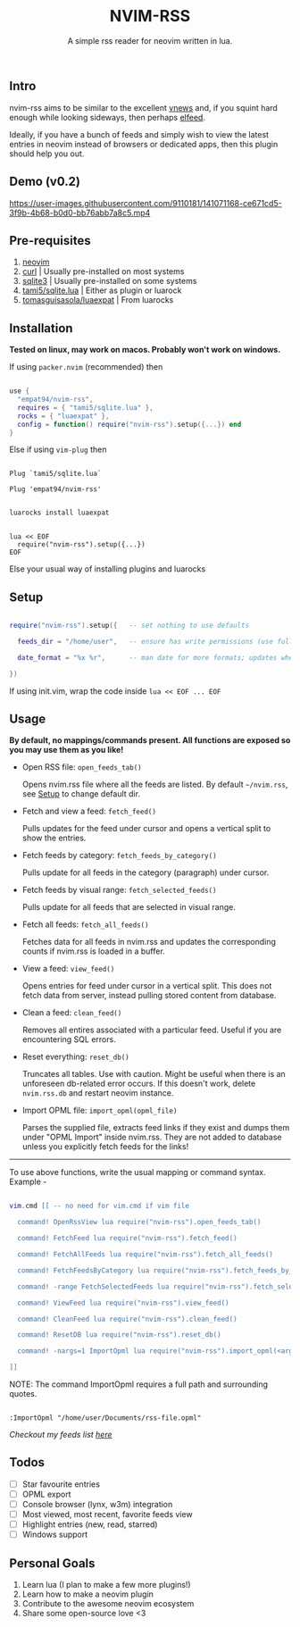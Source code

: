 <br />
<h1 align="center">NVIM-RSS</h1>
<p align="center">A simple rss reader for neovim written in lua.</p>
<br />

## Intro

nvim-rss aims to be similar to the excellent [vnews](https://github.com/danchoi/vnews) and, if you squint hard enough while looking sideways, then perhaps [elfeed](https://github.com/skeeto/elfeed).

Ideally, if you have a bunch of feeds and simply wish to view the latest entries in neovim instead of browsers or dedicated apps, then this plugin should help you out.

## Demo (v0.2)

https://user-images.githubusercontent.com/9110181/141071168-ce671cd5-3f9b-4b68-b0d0-bb76abb7a8c5.mp4

## Pre-requisites

1. [neovim](https://neovim.io/)
2. [curl](https://curl.se/) | Usually pre-installed on most systems
3. [sqlite3](https://sqlite.org/index.html) | Usually pre-installed on some systems
4. [tami5/sqlite.lua](https://github.com/tami5/sqlite.lua) | Either as plugin or luarock
5. [tomasguisasola/luaexpat](https://lunarmodules.github.io/luaexpat/) | From luarocks

## Installation

**Tested on linux, may work on macos. Probably won't work on windows.**

If using `packer.nvim` (recommended) then

```lua

use {
  "empat94/nvim-rss",
  requires = { "tami5/sqlite.lua" },
  rocks = { "luaexpat" },
  config = function() require("nvim-rss").setup({...}) end
}

```

Else if using `vim-plug` then

```vim

Plug `tami5/sqlite.lua`

Plug 'empat94/nvim-rss'

```

```sh

luarocks install luaexpat

```

```vim

lua << EOF
  require("nvim-rss").setup({...})
EOF

```

Else your usual way of installing plugins and luarocks

## Setup

```lua

require("nvim-rss").setup({   -- set nothing to use defaults

  feeds_dir = "/home/user",   -- ensure has write permissions (use full path to dir)

  date_format = "%x %r",      -- man date for more formats; updates when feed is refreshed

})

```

If using init.vim, wrap the code inside `lua << EOF ... EOF`

## Usage

**By default, no mappings/commands present. All functions are exposed so you may use them as you like!**

- Open RSS file: `open_feeds_tab()`

  Opens nvim.rss file where all the feeds are listed. By default `~/nvim.rss`, see [Setup](#Setup) to change default dir.

- Fetch and view a feed: `fetch_feed()`

  Pulls updates for the feed under cursor and opens a vertical split to show the entries.

- Fetch feeds by category: `fetch_feeds_by_category()`

  Pulls update for all feeds in the category (paragraph) under cursor.

- Fetch feeds by visual range: `fetch_selected_feeds()`

  Pulls update for all feeds that are selected in visual range.

- Fetch all feeds: `fetch_all_feeds()`

  Fetches data for all feeds in nvim.rss and updates the corresponding counts if nvim.rss is loaded in a buffer.

- View a feed: `view_feed()`

  Opens entries for feed under cursor in a vertical split. This does not fetch data from server, instead pulling stored content from database.

- Clean a feed: `clean_feed()`

  Removes all entires associated with a particular feed. Useful if you are encountering SQL errors.

- Reset everything: `reset_db()`

  Truncates all tables. Use with caution. Might be useful when there is an unforeseen db-related error occurs. If this doesn't work, delete `nvim.rss.db` and restart neovim instance.

- Import OPML file: `import_opml(opml_file)`

  Parses the supplied file, extracts feed links if they exist and dumps them under "OPML Import" inside nvim.rss. They are not added to database unless you explicitly fetch feeds for the links!

---

To use above functions, write the usual mapping or command syntax. Example -

```lua

vim.cmd [[ -- no need for vim.cmd if vim file

  command! OpenRssView lua require("nvim-rss").open_feeds_tab()

  command! FetchFeed lua require("nvim-rss").fetch_feed()

  command! FetchAllFeeds lua require("nvim-rss").fetch_all_feeds()

  command! FetchFeedsByCategory lua require("nvim-rss").fetch_feeds_by_category()

  command! -range FetchSelectedFeeds lua require("nvim-rss").fetch_selected_feeds()

  command! ViewFeed lua require("nvim-rss").view_feed()

  command! CleanFeed lua require("nvim-rss").clean_feed()

  command! ResetDB lua require("nvim-rss").reset_db()

  command! -nargs=1 ImportOpml lua require("nvim-rss").import_opml(<args>)

]]

```

NOTE: The command ImportOpml requires a full path and surrounding quotes.

```vim

:ImportOpml "/home/user/Documents/rss-file.opml"

```

_Checkout my feeds list [here](https://github.com/EMPAT94/dotfiles/blob/main/nvim/.config/nvim/nvim.rss)_

## Todos

- [ ] Star favourite entries
- [ ] OPML export
- [ ] Console browser (lynx, w3m) integration
- [ ] Most viewed, most recent, favorite feeds view
- [ ] Highlight entries (new, read, starred)
- [ ] Windows support

## Personal Goals

1. Learn lua (I plan to make a few more plugins!)
2. Learn how to make a neovim plugin
3. Contribute to the awesome neovim ecosystem
4. Share some open-source love <3
